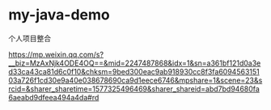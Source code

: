 # my-java-demo
个人项目整合

https://mp.weixin.qq.com/s?__biz=MzAxNjk4ODE4OQ==&mid=2247487868&idx=1&sn=a361bf121d0a3ed33ca43ca81d6c0f10&chksm=9bed300eac9ab918930cc8f3fa609456315103a726f1cd30e9a40e038678690ca9d1eece6746&mpshare=1&scene=23&srcid=&sharer_sharetime=1577325496469&sharer_shareid=abd7bd94680fa6aeabd9dfeea494a4da#rd
